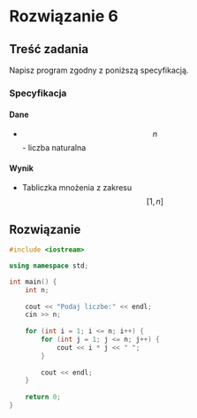 # Rozwiązanie 6

## Treść zadania

Napisz program zgodny z poniższą specyfikacją.

### Specyfikacja

#### Dane

* $$n$$ - liczba naturalna

#### Wynik

* Tabliczka mnożenia z zakresu $$[1,n]$$

## Rozwiązanie

```cpp
#include <iostream>

using namespace std;

int main() {
    int n;
    
    cout << "Podaj liczbe:" << endl;
    cin >> n;
    
    for (int i = 1; i <= n; i++) {
        for (int j = 1; j <= n; j++) {
            cout << i * j << " ";
        }
        
        cout << endl;
    }
    
    return 0;
}
```
